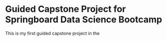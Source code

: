 # Guided Capstone Project for Springboard Data Science Bootcamp
This is my first guided capstone project in the 
